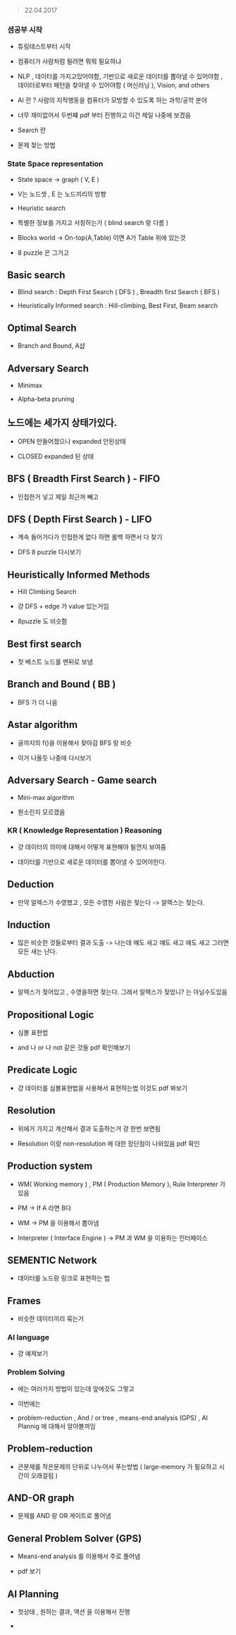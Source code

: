 > 22.04.2017

### 셤공부 시작

* 튜링테스트부터 시작

* 컴퓨터가 사람처럼 될려면 뭐뭐 필요하냐

* NLP , 데이터를 가지고있어야함, 기반으로 새로운 데이터를 뽑아낼 수 있어야함 , 데이터로부터 패턴을 찾아낼 수 있어야함 ( 머신러닝 ), Vision, and others

* AI 란 ? 사람의 지적행동을 컴퓨터가 모방할 수 있도록 하는 과학/공학 분야

* 너무 재미없어서 두번쨰 pdf 부터 진행하고 이건 제일 나중에 보겠음

* Search 란

* 문제 찾는 방법

### State Space representation

* State space -> graph ( V, E  )

* V는 노드셋 , E 는 노드끼리의 방향

* Heuristic search

* 특별한 정보를 가지고 서칭하는가 ( blind search 랑 다름 )

* Blocks world -> On-top(A,Table) 이면 A가 Table 위에 있는것

* 8 puzzle 은 그거고

## Basic search

* Blind search : Depth First Search ( DFS ) , Breadth first Search ( BFS )

* Heuristically Informed search : Hill-climbing, Best First, Beam search

## Optimal Search

* Branch and Bound, A샵

## Adversary Search

* Minimax

* Alpha-beta pruning

## 노드에는 세가지 상태가있다.

* OPEN 만들어졌으나 expanded 안된상태

* CLOSED expanded 된 상태

## BFS ( Breadth First Search ) - FIFO

* 인접한거 넣고 제일 최근꺼 빼고

## DFS ( Depth First Search ) - LIFO

* 계속 들어가다가 인접한게 없다 하면 롤백 하면서 다 찾기

* DFS 8 puzzle 다시보기

## Heuristically Informed Methods

* Hill Climbing Search

* 걍 DFS + edge 가 value 있는거임

* 8puzzle 도 비슷함

## Best first search

* 첫 베스트 노드를 맨뒤로 보냄

## Branch and Bound ( BB )

* BFS 가 더 나음

## Astar algorithm

* 골까지의 f()을 이용해서 찾아감 BFS 랑 비슷

* 이거 나올듯 나중에 다시보기

## Adversary Search - Game search

* Mini-max algorithm

* 뭔소린지 모르겠음

### KR ( Knowledge Representation ) Reasoning 

* 걍 데이터의 의미에 대해서 어떻게 표현해야 될껀지 보여줌

* 데이터를 기반으로 새로운 데이터를 뽑아낼 수 있어야한다.

## Deduction

* 만약 알렉스가 수영했고 , 모든 수영한 사람은 젖는다 -> 알렉스는 젖는다.

## Induction 

* 많은 비슷한 것들로부터 결과 도출 -> 나는데 얘도 새고 얘도 새고 얘도 새고 그러면 모든 새는 난다.

## Abduction

* 알렉스가 젖어있고 , 수영을하면 젖는다. 그래서 알렉스가 젖었니? 는 아닐수도있음

## Propositional Logic

* 심볼 표현법

* and 나 or 나 not 같은 것들 pdf 확인해보기

## Predicate Logic

* 걍 데이터를 심볼표현법을 사용해서 표현하는법 이것도 pdf 봐보기

## Resolution

* 위에거 가지고 계산해서 결과 도출하는거 걍 한번 보면됨

* Resolution 이랑 non-resolution 에 대한 장단점이 나와있음 pdf 확인

## Production system

* WM( Working memory ) , PM ( Production Memory ), Rule Interpreter 가 있음

* PM -> If A 라면 B다

* WM -> PM 을 이용해서 뽑아냄

* Interpreter ( Interface Engine ) -> PM 과 WM 을 이용하는 인터페이스

## SEMENTIC Network 

* 데이터를 노드랑 링크로 표현하는 법

## Frames

* 비슷한 데이터끼리 묶는거

### AI language

* 걍 예제보기

### Problem Solving

* 에는 여러가지 방법이 있는데 앞에것도 그렇고

* 이번에는

* problem-reduction , And / or tree , means-end analysis (GPS) , AI Plannig 에 대해서 알아볼꺼임

## Problem-reduction

* 큰문제를 작은문제의 단위로 나누어서 푸는방법 ( large-memory 가 필요하고 시간이 오래걸림 )

## AND-OR graph

* 문제를 AND 랑 OR 게이트로 풀어냄

## General Problem Solver (GPS)

* Means-end analysis 를 이용해서 주로 풀어냄

* pdf 보기

## AI Planning

* 첫상태 , 원하는 결과, 액션 을 이용해서 진행

* 


